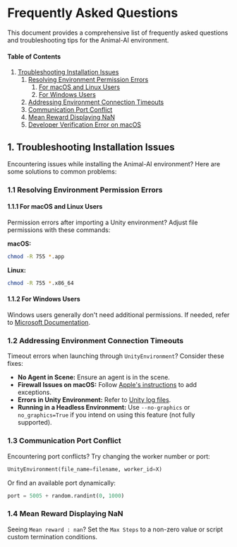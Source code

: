# Frequently Asked Questions
This document provides a comprehensive list of frequently asked questions and troubleshooting tips for the Animal-AI environment.

#### Table of Contents
1. [Troubleshooting Installation Issues](#1-troubleshooting-installation-issues)
   1. [Resolving Environment Permission Errors](#11-resolving-environment-permission-errors)
      1. [For macOS and Linux Users](#111-for-macos-and-linux-users)
      2. [For Windows Users](#112-for-windows-users)
   2. [Addressing Environment Connection Timeouts](#12-addressing-environment-connection-timeouts)
   3. [Communication Port Conflict](#13-communication-port-conflict)
   4. [Mean Reward Displaying NaN](#14-mean-reward-displaying-nan)
   5. [Developer Verification Error on macOS](#15-developer-verification-error-on-macos)

## 1. Troubleshooting Installation Issues
Encountering issues while installing the Animal-AI environment? Here are some solutions to common problems:

### 1.1 Resolving Environment Permission Errors
#### 1.1.1 For macOS and Linux Users
Permission errors after importing a Unity environment? Adjust file permissions with these commands:

**macOS:**
```sh
chmod -R 755 *.app
```

**Linux:**
```sh
chmod -R 755 *.x86_64
```

#### 1.1.2 For Windows Users
Windows users generally don't need additional permissions. If needed, refer to [Microsoft Documentation](https://docs.microsoft.com/).

### 1.2 Addressing Environment Connection Timeouts
Timeout errors when launching through `UnityEnvironment`? Consider these fixes:

- **No Agent in Scene:** Ensure an agent is in the scene.
- **Firewall Issues on macOS:** Follow [Apple's instructions](https://support.apple.com/) to add exceptions.
- **Errors in Unity Environment:** Refer to [Unity log files](https://docs.unity3d.com/Manual/LogFiles.html).
- **Running in a Headless Environment:** Use `--no-graphics` or `no_graphics=True` if you intend on using this feature (not fully supported).

### 1.3 Communication Port Conflict
Encountering port conflicts? Try changing the worker number or port:

```python
UnityEnvironment(file_name=filename, worker_id=X)
```
Or find an available port dynamically:
```python
port = 5005 + random.randint(0, 1000)
```

### 1.4 Mean Reward Displaying NaN
Seeing `Mean reward : nan`? Set the `Max Steps` to a non-zero value or script custom termination conditions.